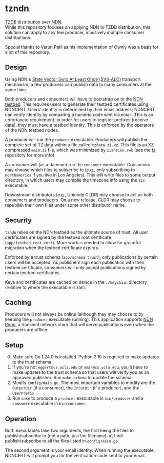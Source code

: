 # tzndn

[TZDB](https://github.com/eggert/tz) distribution over [NDN](https://named-data.net).  
While this repository focuses on applying NDN to TZDB distribution, this solution can apply to any few producer, massively multiple consumer distributions.

Special thanks to Varun Patil as his implementation of Ownly was a basis for a lot of this repository.

## Design
Using NDN's [State Vector Sync At Least Once (SVS-ALO)](https://github.com/named-data/ndnd/tree/main/std/sync) transport mechanism, a few producers can publish data to many consumers at the same time. 

Both producers and consumers will have to bootstrap on to the [NDN testbed](https://named-data.net/ndn-testbed/). This requires users to generate their testbed certificates using NDNCERT. Users' identity is determined by their email address; NDNCERT can verify identity by comparing a numeric code sent via email. This is an unfortunate requirement; in order for users to register prefixes (receive data), they must have a testbed identity. This is enforced by the operators of the NDN testbed nodes.

A producer will run the `producer` executable. Producers will publish the complete set of TZ data within a file called `tzdata.zi.xz`. This file is an XZ compressed `main.zi` file, which was minimized by `zishrink.awk` (see the [tz](https://github.com/eggert/tz) repository for more info).

A consumer will (as a daemon) run the `consumer` executable. Consumers may choose which files to subscribe to (e.g., only subscribing to `northamerica` if you live in Los Angeles). This will write files to some output directory, in which users may compile the timezone info using the `zic` executable.

Downstream distributors (e.g., Unicode CLDR) may choose to act as both consumers and producers. On a new release, CLDR may choose to republish their own files under some other distributor name.

## Security
`tzndn` relies on the NDN testbed as the ultimate source of trust. All user certificates are signed by the testbed root certificate (`app/testbed.root.cert`). More work is needed to allow for graceful migration when the testbed certificate expires. 

Enforced by a trust schema (`app/schema.trust`), only publications by certain users will be accepted. As publishers sign each publication with their testbed certificate, consumers will only accept publications signed by certain testbed certificates.

Keys and certificates are cached on device in the `./keychain` directory (relative to where the executable is ran).

## Caching
Producers will not always be online (although they may choose to by keeping the `producer` executable running). This application supports [NDN Repo](https://github.com/named-data/ndnd/tree/main/repo), a transient network store that will serve publications even when the producers are offline.


## Setup
0. Make sure Go 1.24.0 is installed. Python 3.10 is required to make updates to the trust schema.
1. If you're not `eggert@cs.ucla.edu` or `omar@cs.ucla.edu`, you'll have to make updates to the trust schema so that users will verify you as an approved publisher. Run `make schema` to update the schema.
2. Modify `config/main.go`. The most important variables to modify are the `OutputDir` (if a consumer), the `InputDir` (if a producer), and the `UserPrefix`.
3. Run `make` to produce a `producer` executable in `bin/producer` and a `consumer` executable in `bin/consumer`.

## Operation
Both executables take two arguments, the first being the files to publish/subscribe to (not a path, just the filename). `all` will publish/subscribe to all the files listed in `config/main.go`. 

The second argument is your email identity. When running the executable, NDNCERT will prompt you for the verification code sent to your email.

